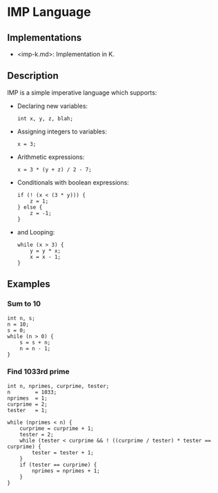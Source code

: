 IMP Language
============

Implementations
---------------

-   <imp-k.md>: Implementation in K.

Description
-----------

IMP is a simple imperative language which supports:

-   Declaring new variables:

    ```imp
    int x, y, z, blah;
    ```

-   Assigning integers to variables:

    ```imp
    x = 3;
    ```

-   Arithmetic expressions:

    ```imp
    x = 3 * (y + z) / 2 - 7;
    ```

-   Conditionals with boolean expressions:

    ```imp
    if (! (x < (3 * y))) {
        z = 1;
    } else {
        z = -1;
    }
    ```

-   and Looping:

    ```imp
    while (x > 3) {
        y = y * x;
        x = x - 1;
    }
    ```

Examples
--------

### Sum to 10

```imp
int n, s;
n = 10;
s = 0;
while (n > 0) {
    s = s + n;
    n = n - 1;
}
```

### Find 1033rd prime

```imp
int n, nprimes, curprime, tester;
n        = 1033;
nprimes  = 1;
curprime = 2;
tester   = 1;

while (nprimes < n) {
    curprime = curprime + 1;
    tester = 2;
    while (tester < curprime && ! ((curprime / tester) * tester == curprime) {
        tester = tester + 1;
    }
    if (tester == curprime) {
        nprimes = nprimes + 1;
    }
}
```
